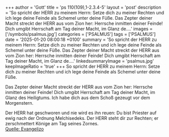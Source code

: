 +++
author = 'Gott'
title = 'ps 110(109),1-2.3.4-5'
layout = 'post'
description = 'So spricht der HERR zu meinem Herrn:  Setze dich zu meiner Rechten  und ich lege deine Feinde  als Schemel unter deine Füße.  Das Zepter deiner Macht streckt der HERR aus vom Zion her:  Herrsche inmitten deiner Feinde! Dich umgibt Herrschaft am Tag deiner Macht,  im Glanz de....'
images = ['/symbols/psalmus.jpg']
categories = ['PSALMUS']
tags = ['PSALMUS']
date = '2025-01-20 08:00:18 +0100'
summary = 'So spricht der HERR zu meinem Herrn:  Setze dich zu meiner Rechten  und ich lege deine Feinde  als Schemel unter deine Füße.  Das Zepter deiner Macht streckt der HERR aus vom Zion her:  Herrsche inmitten deiner Feinde! Dich umgibt Herrschaft am Tag deiner Macht,  im Glanz de....'
linkedsummaryImage = 'psalmus.jpg'
keepImageRatio = 'true'
+++
So spricht der HERR zu meinem Herrn: 
Setze dich zu meiner Rechten 
und ich lege deine Feinde 
als Schemel unter deine Füße.

Das Zepter deiner Macht streckt der HERR aus vom Zion her: 
Herrsche inmitten deiner Feinde!
Dich umgibt Herrschaft am Tag deiner Macht, 
im Glanz des Heiligtums.<!--more--> 
Ich habe dich aus dem Schoß gezeugt vor dem Morgenstern.

Der HERR hat geschworen und nie wird es ihn reuen: 
Du bist Priester auf ewig nach der Ordnung Melchisedeks.
Der HERR steht dir zur Rechten; 
er zerschmettert Könige am Tag seines Zornes.<br> [Quelle: Evangelizo](https://evangeliumtagfuertag.org/DE/gospel)
